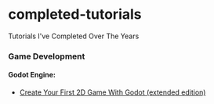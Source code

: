 # completed-tutorials
Tutorials I've Completed Over The Years

### Game Development
#### Godot Engine:
-  [Create Your First 2D Game With Godot (extended edition)](https://gdquest.mavenseed.com/courses/create-your-first-2d-game-with-godot-extended-edition)
